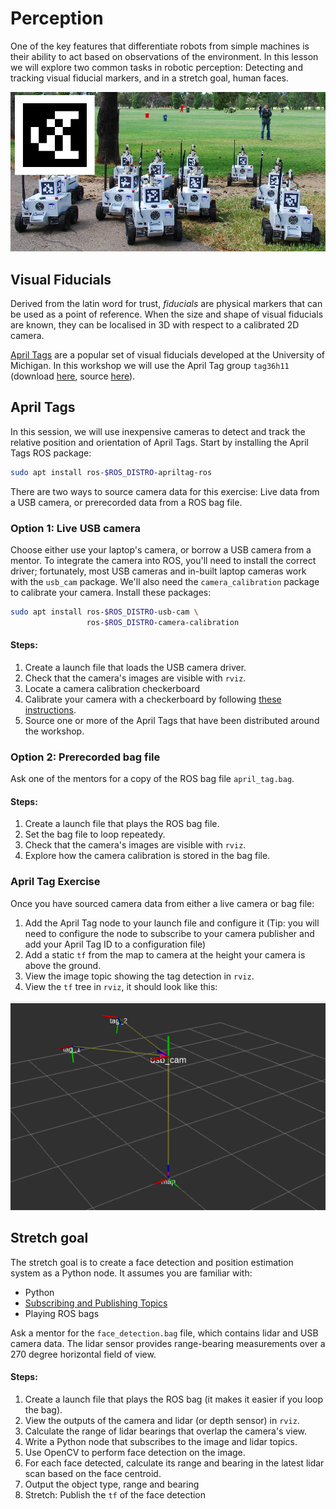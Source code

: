 # Perception

One of the key features that differentiate robots from simple machines is their ability to act based on observations of the environment.
In this lesson we will explore two common tasks in robotic perception: Detecting and tracking visual fiducial markers, and in a stretch goal, human faces.

![U. Michigan's MAGIC 2010 Robots, courtesey Edwin Olson](./resources/apriltagrobots_overlay.jpg)
## Visual Fiducials

Derived from the latin word for trust, _fiducials_ are physical markers that can be used as a point of reference. When the size and shape of visual fiducials are known, they can be localised in 3D with respect to a calibrated 2D camera.

[April Tags](https://april.eecs.umich.edu/software/apriltag.html) are a popular set of visual fiducials developed at the University of Michigan. In this workshop we will use the April Tag group `tag36h11` (download [here](./resources/tag36h11_200mm_id_000-049.pdf), source [here](https://github.com/rgov/apriltag-pdfs)).

## April Tags

In this session, we will use inexpensive cameras to detect and track the relative position and orientation of April Tags. Start by installing the April Tags ROS package: 

```bash
sudo apt install ros-$ROS_DISTRO-apriltag-ros
```

There are two ways to source camera data for this exercise: Live data from a USB camera, or prerecorded data from a ROS bag file. 

### Option 1: Live USB camera

Choose either use your laptop's camera, or borrow a USB camera from a mentor. To integrate the camera into ROS, you'll need to install the correct driver; fortunately, most USB cameras and in-built laptop cameras work with the `usb_cam` package. We'll also need the `camera_calibration` package to calibrate your camera. Install these packages: 

```bash
sudo apt install ros-$ROS_DISTRO-usb-cam \
                 ros-$ROS_DISTRO-camera-calibration
```

#### Steps:
1. Create a launch file that loads the USB camera driver.
1. Check that the camera's images are visible with `rviz`. 
1. Locate a camera calibration checkerboard 
1. Calibrate your camera with a checkerboard by following [these instructions](http://wiki.ros.org/camera_calibration/Tutorials/MonocularCalibration).
1. Source one or more of the April Tags that have been distributed around the workshop. 


### Option 2: Prerecorded bag file

Ask one of the mentors for a copy of the ROS bag file `april_tag.bag`. 

#### Steps:
1. Create a launch file that plays the ROS bag file.
1. Set the bag file to loop repeatedy. 
1. Check that the camera's images are visible with `rviz`. 
1. Explore how the camera calibration is stored in the bag file. 

### April Tag Exercise

Once you have sourced camera data from either a live camera or bag file:

1. Add the April Tag node to your launch file and configure it (Tip: you will need to configure the node to subscribe to your camera publisher and add your April Tag ID to a configuration file)
1. Add a static `tf` from the map to camera at the height your camera is above the ground.
1. View the image topic showing the tag detection in `rviz`.
1. View the `tf` tree in `rviz`, it should look like this: 

![Rviz view of two April Tags](./resources/tags_rviz.png)


## Stretch goal
 
The stretch goal is to create a face detection and position estimation system as a Python node. It assumes you are familiar with:
* Python 
* [Subscribing and Publishing Topics](http://wiki.ros.org/ROS/Tutorials/WritingPublisherSubscriber%28python%29)
* Playing ROS bags

Ask a mentor for the `face_detection.bag` file, which contains lidar and USB camera data. The lidar sensor provides range-bearing measurements over a 270 degree horizontal field of view. 


#### Steps:

1. Create a launch file that plays the ROS bag (it makes it easier if you loop the bag).
1. View the outputs of the camera and lidar (or depth sensor) in `rviz`.
1. Calculate the range of lidar bearings that overlap the camera's view.
1. Write a Python node that subscribes to the image and lidar topics.
1. Use OpenCV to perform face detection on the image.
1. For each face detected, calculate its range and bearing in the latest lidar scan based on the face centroid.
1. Output the object type, range and bearing
1. Stretch: Publish the `tf` of the face detection
